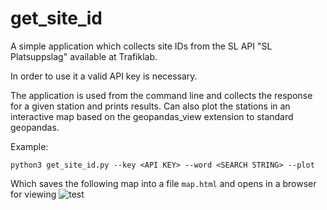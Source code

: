 # get_site_id


A simple application which collects site IDs from the SL API "SL Platsuppslag" available at Trafiklab.  

In order to use it a valid API key is necessary. 

The application is used from the command line and collects the response for a given station and prints results. 
Can also plot the stations in an interactive map based on the geopandas_view extension to standard geopandas. 

Example:
```
python3 get_site_id.py --key <API KEY> --word <SEARCH STRING> --plot
```

Which saves the following map into a file `map.html` and opens in a browser for viewing
![test](test.gif)
